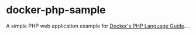 # docker-php-sample

A simple PHP web application example for [Docker's PHP Language Guide](https://docs.docker.com/language/php/)..
.
